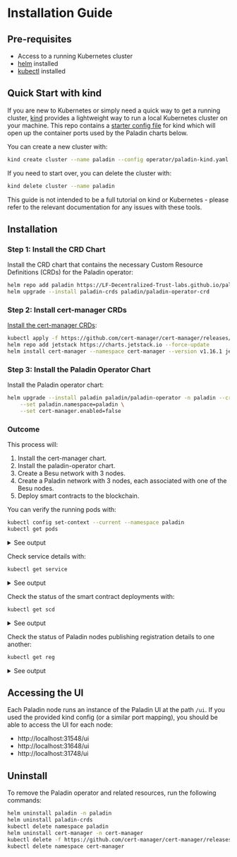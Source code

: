 # Installation Guide

## Pre-requisites

* Access to a running Kubernetes cluster
* [helm](https://helm.sh/) installed
* [kubectl](https://kubernetes.io/docs/reference/kubectl/) installed

## Quick Start with kind

If you are new to Kubernetes or simply need a quick way to get a running cluster, [kind](https://kind.sigs.k8s.io/)
provides a lightweight way to run a local Kubernetes cluster on your machine. This repo contains a
[starter config file](https://github.com/LF-Decentralized-Trust-labs/paladin/blob/main/operator/paladin-kind.yaml)
for kind which will open up the container ports used by the Paladin charts below.

You can create a new cluster with:

```bash
kind create cluster --name paladin --config operator/paladin-kind.yaml
```

If you need to start over, you can delete the cluster with:

```bash
kind delete cluster --name paladin
```

This guide is not intended to be a full tutorial on kind or Kubernetes - please refer to the relevant
documentation for any issues with these tools.

## Installation

### Step 1: Install the CRD Chart

Install the CRD chart that contains the necessary Custom Resource Definitions (CRDs) for the Paladin operator:

```bash
helm repo add paladin https://LF-Decentralized-Trust-labs.github.io/paladin --force-update
helm upgrade --install paladin-crds paladin/paladin-operator-crd
```

### Step 2: Install cert-manager CRDs

[Install the cert-manager CRDs](https://artifacthub.io/packages/helm/cert-manager/cert-manager):

```bash
kubectl apply -f https://github.com/cert-manager/cert-manager/releases/download/v1.16.1/cert-manager.crds.yaml
helm repo add jetstack https://charts.jetstack.io --force-update
helm install cert-manager --namespace cert-manager --version v1.16.1 jetstack/cert-manager --create-namespace
```

### Step 3: Install the Paladin Operator Chart

Install the Paladin operator chart:

```bash
helm upgrade --install paladin paladin/paladin-operator -n paladin --create-namespace \
    --set paladin.namespace=paladin \
    --set cert-manager.enabled=false
```

### Outcome

This process will:

1. Install the cert-manager chart.
2. Install the paladin-operator chart.
3. Create a Besu network with 3 nodes.
4. Create a Paladin network with 3 nodes, each associated with one of the Besu nodes.
5. Deploy smart contracts to the blockchain.

You can verify the running pods with:

```bash
kubectl config set-context --current --namespace paladin
kubectl get pods
```

<details>
<summary>See output</summary>

```bash
NAME                                READY   STATUS    RESTARTS      AGE
besu-node1-0                        1/1     Running   0             104s
besu-node2-0                        1/1     Running   0             104s
besu-node3-0                        1/1     Running   0             104s
paladin-node1-0                     2/2     Running   0             104s
paladin-node2-0                     2/2     Running   0             104s
paladin-node3-0                     2/2     Running   0             104s
paladin-operator-6f6864854b-bp8nb   1/1     Running   0             115s
```
</details>

Check service details with:

```bash
kubectl get service
```

<details>
<summary>See output</summary>

```bash
NAME               TYPE        CLUSTER-IP     EXTERNAL-IP   PORT(S)                                                                        AGE
besu-node1         NodePort    10.96.83.214   <none>        8547:31547/TCP,30303:31627/TCP,30303:31627/UDP,8545:31545/TCP,8546:31546/TCP   6m53s
besu-node2         NodePort    10.96.73.13    <none>        8547:31647/TCP,30303:32690/TCP,30303:32690/UDP,8545:31645/TCP,8546:31646/TCP   6m53s
besu-node3         NodePort    10.96.22.234   <none>        8547:31747/TCP,30303:31724/TCP,30303:31724/UDP,8545:31745/TCP,8546:31746/TCP   6m53s
paladin-node1      NodePort    10.96.174.16   <none>        8548:31548/TCP,8549:31549/TCP,9000:31702/TCP                                   6m54s
paladin-node2      NodePort    10.96.15.53    <none>        8548:31648/TCP,8549:31649/TCP,9000:32414/TCP                                   6m54s
paladin-node3      NodePort    10.96.130.13   <none>        8548:31748/TCP,8549:31749/TCP,9000:30324/TCP                                   6m52s
paladin-operator   ClusterIP   10.96.134.58   <none>        80/TCP                                                                         7m4s
```
</details>

Check the status of the smart contract deployments with:

```bash
kubectl get scd
```

<details>
<summary>See output</summary>

```bash
NAME                                     STATUS    DEPS   TRANSACTIONID                          CONTRACT                                     TXHASH                                                               FAILURE
noto-factory                             Success   0/0    37bdf054-1586-4fbf-8fb1-8ba82e804b03   0x097e199bb09c67fa1a70f8faabd6bb6f73b46b1b   0x101d18edc452cdfb7708482a82931c008e7614ff6c827b6ecf19e603f28bd64e
pente-factory                            Success   0/0    5cb8afba-6d6b-4c69-86d1-dced6d66e72b   0x1d9490417b1aa097ea4ed5a2c7461a91a24e1b94   0x2c6ab8d2815f7ecca8f5455a279d9f318cc73812fe4e8527dfa60d3faf01fb5c
registry                                 Success   0/0    cb6c4d54-6cbb-459e-92fb-d9a4b1253008   0x8e4368f9cff103257fc0d3fee65de96da476f402   0x6a524eee8f9c3f728b8c55ef128da81658e022e01f68dd7f09a907cd0b41792b
zeto-factory                             Success   0/0    1956cd0d-57df-4ead-938d-6b2ca7c3af24   0xbe51a4d2a77dab8523062f36310cadb9491e212f   0xe47fd55373bf2c5e088c22535fb27c171db879150ca9b81743482a6dbe51b82b
zeto-g16-check-hashes-value              Success   0/0    bb89354d-d33b-4918-a76e-815204ae621f   0xce09a6f94fedbf7797aadedc607485afb3f12ae0   0xd63f0105c02473910ec7ad43d8f19907ab08c6909eefc77ece4b2815a03c74a8
zeto-g16-check-inputs-outputs            Success   0/0    e0793bf5-5daa-499e-a999-1d054b0c09cf   0x16a030887b97b7d5425159478f5545f5d37370f1   0x2f1f000f08e0189e2aa6b806d0e672dc5b6df1f1f009bf8792994d7b92b3ee18
zeto-g16-check-inputs-outputs-batch      Success   0/0    20d75131-7de9-4378-aa24-27a6788e9efe   0xacdc6af26b831a9307125e4e1ec0a5601eae6f0a   0x7dc9999281ad5d3b27408893d64ba4c7550292b64c3134d3733cbc110b6245f5
zeto-g16-verifier-anon                   Success   0/0    714cddd9-7479-4d18-8554-fd9cb49d6047   0x76da65751f561b35a7befe3c8b7f1ba1d5617882   0xc9b5fef8c99319f84a14330ebd6e4778994bdea2857a65a404920d7a2c8c838d
zeto-g16-verifier-anon-batch             Success   0/0    5037f730-cc9e-4875-8a11-428be74855ae   0x65e9b3b755d551b1a938aae02154118bfb2e7d5c   0xf1ee595b494927ca50122c9893a8acfdf93d74c6e53fd04be3b3da5f840f8a4b
zeto-g16-verifier-anon-enc               Success   0/0    906b8cd2-40c1-4992-8fe8-1e696eaf9d70   0x99287a67da14dd77d21a15536b7e3671f9a51772   0x38ae90890d20c43cfc25a05a36dd5e9b9085ba13578585b04f76c2bf7cc02ab3
zeto-g16-verifier-anon-enc-batch         Success   0/0    1b1a9713-a695-499f-a28c-c8b02f74ab82   0x1bcaff14e2c1652e2b552b0ee31c77223301b8e1   0x5f826fe4fe871afdd2214608fefda755997baffc7d110a5a1d44b81b65c9fdb9
zeto-g16-verifier-anon-nullifier         Success   0/0    e0c2a915-7b1f-43e4-a485-de2ae119e472   0x4c1f4a2d0789a74a1814101c223ce839c6f9d506   0x71ec84c3647a6d0de12fe3dcf8165cb10a06e110cdabc7d873fe5929110bb76b
zeto-g16-verifier-anon-nullifier-batch   Success   0/0    b533c381-9c68-499e-80e0-2d97a69ee530   0xf88b34f7fe5a5c5d6b3d08e555ba22560ecbb59a   0x453e5ddcb77f6462d8aad9b1e68d6b979b8d454c330f8faae10cbd1f1a7c0b1c
zeto-impl-anon                           Success   0/0    22c9cf3a-2219-4b6d-aa63-3657a480c611   0x600bfecadf35e5d88c6672dbfd9b1ed4d9e28845   0xe7e7ab84afb10e4a4086096fc4f6a96b1119b52a5560b3a90a18f34f8b8dbf93
zeto-impl-anon-enc                       Success   0/0    e39b026a-1f74-4d9d-af6b-269ccebb8dc0   0xf4cdfd7ff695500eb2a28430d59958a36d06fe54   0x854e8f34791243c9672c02d962ed23d4df6b8f6e679881961badcc430ceed855
zeto-impl-anon-nullifier                 Success   2/2    2d1d51d6-a16f-4745-bfff-9eeaeb9ae06e   0xc423ccfec92822b3354dd540fa8fa4b6b5bbd923   0x43698f6172c2be0daaa149ee5cad8c547a9ba06de1d6e0492aaf5f49516d583f
zeto-poseidon-unit2l                     Success   0/0    d40f7043-300e-4345-981d-08470514ac34   0xa74a67ed2eaa058aaa640168e7738ac9de73804e   0x8138c9ce405e56c72c6da6cac2f549a0d36b5c9443c154e49d96f1bedbbce8ca
zeto-poseidon-unit3l                     Success   0/0    f8c5de8b-dfa3-4c0e-b3b1-9cdafbb25b54   0x01b3139005de155632fb52107757b1688b937ed1   0x859a12b1705c7e061a288857d4ad9c4a27b42ca6d9fd3804a1fdaa2c11b3cc38
zeto-smt-lib                             Success   2/2    ac199436-51a4-4d91-98a3-b80b8074e3a8   0xf79adb0e771c08783d79cc223ec2be29166e8858   0x6ed5ee88c82d7f8c0ef9c56976d9f274c9a5ce5e575a9932be49b118cbdb502a
```

</details>

Check the status of Paladin nodes publishing registration details to one another:

```bash
kubectl get reg
```

<details>
<summary>See output</summary>

```bash
NAME    PUBLISHED
node1   1
node2   1
node3   1
```

</details>

## Accessing the UI

Each Paladin node runs an instance of the Paladin UI at the path `/ui`. If you used the provided kind config
(or a similar port mapping), you should be able to access the UI for each node:

* http://localhost:31548/ui
* http://localhost:31648/ui
* http://localhost:31748/ui


## Uninstall

To remove the Paladin operator and related resources, run the following commands:
```bash
helm uninstall paladin -n paladin
helm uninstall paladin-crds
kubectl delete namespace paladin
helm uninstall cert-manager -n cert-manager
kubectl delete -f https://github.com/cert-manager/cert-manager/releases/download/v1.16.1/cert-manager.crds.yaml
kubectl delete namespace cert-manager
```